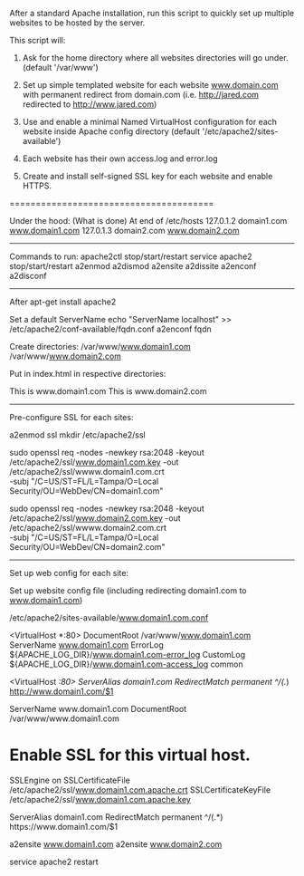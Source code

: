 After a standard Apache installation, run this script to quickly set up multiple websites to be hosted by the server.

This script will:

1) Ask for the home directory where all websites directories will go under. (default '/var/www')

2) Set up simple templated website for each website www.domain.com with permanent redirect from domain.com (i.e. http://jared.com redirected to http://www.jared.com)

3) Use and enable a minimal Named VirtualHost configuration for each website inside Apache config directory (default '/etc/apache2/sites-available')

4) Each website has their own access.log and error.log

5) Create and install self-signed SSL key for each website and enable HTTPS.

=======================================

Under the hood:  (What is done)
At end of /etc/hosts
127.0.1.2 domain1.com www.domain1.com
127.0.1.3 domain2.com www.domain2.com

------------------------------------

Commands to run:
apache2ctl stop/start/restart
service apache2 stop/start/restart
a2enmod
a2dismod
a2ensite
a2dissite
a2enconf
a2disconf

------------------------------------

After apt-get install apache2

Set a default ServerName
echo "ServerName localhost" >> /etc/apache2/conf-available/fqdn.conf
a2enconf fqdn

Create directories:
/var/www/www.domain1.com
/var/www/www.domain2.com

Put in index.html in respective directories:
<HTML>This is www.domain1.com<HTML>
<HTML>This is www.domain2.com<HTML>

------------------------------------

Pre-configure SSL for each sites:

a2enmod ssl
mkdir /etc/apache2/ssl

sudo openssl req -nodes -newkey rsa:2048 -keyout  \
/etc/apache2/ssl/www.domain1.com.key -out /etc/apache2/ssl/wwww.domain1.com.crt \
-subj "/C=US/ST=FL/L=Tampa/O=Local Security/OU=WebDev/CN=domain1.com"

sudo openssl req -nodes -newkey rsa:2048 -keyout  \
/etc/apache2/ssl/www.domain2.com.key -out /etc/apache2/ssl/wwww.domain2.com.crt \
-subj "/C=US/ST=FL/L=Tampa/O=Local Security/OU=WebDev/CN=domain2.com"

------------------------------------
 
Set up web config for each site:

Set up website config file  (including redirecting domain1.com to www.domain1.com)

/etc/apache2/sites-available/www.domain1.com.conf

<VirtualHost *:80>
  DocumentRoot /var/www/www.domain1.com
  ServerName www.domain1.com
  ErrorLog ${APACHE_LOG_DIR}/www.domain1.com-error_log
  CustomLog ${APACHE_LOG_DIR}/www.domain1.com-access_log common
</VirtualHost>

<VirtualHost *:80>
  ServerAlias domain1.com
  RedirectMatch permanent ^/(.*) http://www.domain1.com/$1
</VirtualHost>

<IfModule mod_ssl.c>
 <VirtualHost *:443>
  ServerName www.domain1.com
  DocumentRoot /var/www/www.domain1.com

  # Enable SSL for this virtual host.
  SSLEngine on
  SSLCertificateFile /etc/apache2/ssl/www.domain1.com.apache.crt
  SSLCertificateKeyFile /etc/apache2/ssl/www.domain1.com.apache.key
 </VirtualHost>
</IfModule>

<IfModule mod_ssl.c>
 <VirtualHost *:443>
  ServerAlias domain1.com
  RedirectMatch permanent ^/(.*) https://www.domain1.com/$1
 </VirtualHost>
</IfModule>

a2ensite www.domain1.com
a2ensite www.domain2.com

service apache2 restart

